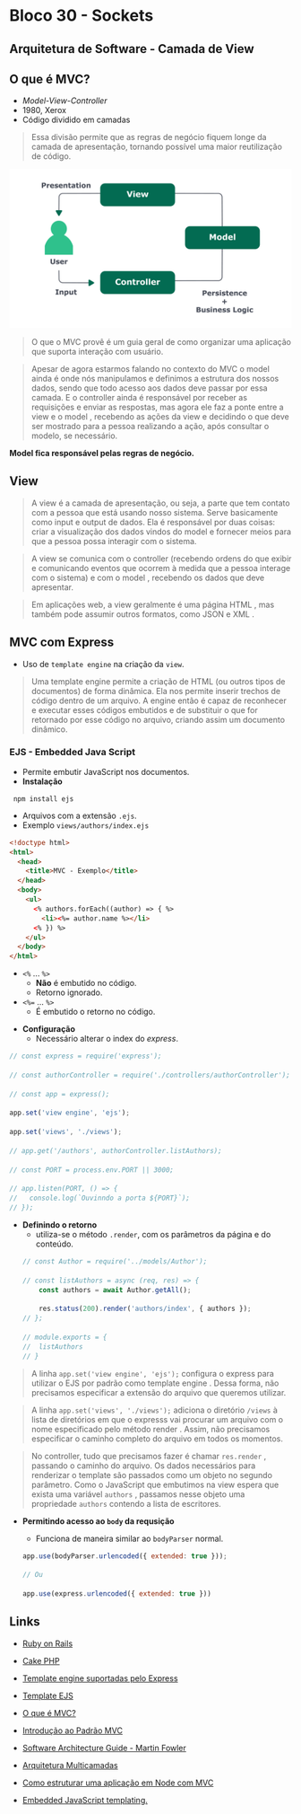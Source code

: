 # Bloco 30 - Sockets

## Arquitetura de Software - Camada de View

## O que é MVC?

- *Model-View-Controller*
- 1980, Xerox
- Código dividido em camadas

> Essa divisão permite que as regras de negócio fiquem longe da camada de apresentação, tornando possível uma maior reutilização de código.

![MVC](mvc.jpg)

> O que o MVC provê é um guia geral de como organizar uma aplicação que suporta interação com usuário.

> Apesar de agora estarmos falando no contexto do MVC o model ainda é onde nós manipulamos e definimos a estrutura dos nossos dados, sendo que todo acesso aos dados deve passar por essa camada. E o controller ainda é responsável por receber as requisições e enviar as respostas, mas agora ele faz a ponte entre a view e o model , recebendo as ações da view e decidindo o que deve ser mostrado para a pessoa realizando a ação, após consultar o modelo, se necessário.

**Model fica responsável pelas regras de negócio.**

## View

> A view é a camada de apresentação, ou seja, a parte que tem contato com a pessoa que está usando nosso sistema. Serve basicamente como input e output de dados. Ela é responsável por duas coisas: criar a visualização dos dados vindos do model e fornecer meios para que a pessoa possa interagir com o sistema.

> A view se comunica com o controller (recebendo ordens do que exibir e comunicando eventos que ocorrem à medida que a pessoa interage com o sistema) e com o model , recebendo os dados que deve apresentar.

> Em aplicações web, a view geralmente é uma página HTML , mas também pode assumir outros formatos, como JSON e XML .

## MVC com Express

- Uso de `template engine` na criação da `view`.

> Uma template engine permite a criação de HTML (ou outros tipos de documentos) de forma dinâmica. Ela nos permite inserir trechos de código dentro de um arquivo. A engine então é capaz de reconhecer e executar esses códigos embutidos e de substituir o que for retornado por esse código no arquivo, criando assim um documento dinâmico.

### EJS - Embedded Java Script

- Permite embutir JavaScript nos documentos.
- **Instalação**
```
 npm install ejs
```
- Arquivos com a extensão `.ejs`.
- Exemplo `views/authors/index.ejs`
```html
<!doctype html>
<html>
  <head>
    <title>MVC - Exemplo</title>
  </head>
  <body>
    <ul>
      <% authors.forEach((author) => { %>
        <li><%= author.name %></li>
      <% }) %>
    </ul>
  </body>
</html>
```

- `<%` ... `%>`
  * **Não** é embutido no código.
  * Retorno ignorado.
- `<%=` ... `%>`
  * É embutido o retorno no código.

* **Configuração**
  - Necessário alterar o index do *express*.
```javascript
// const express = require('express');

// const authorController = require('./controllers/authorController');

// const app = express();

app.set('view engine', 'ejs');

app.set('views', './views');

// app.get('/authors', authorController.listAuthors);

// const PORT = process.env.PORT || 3000;

// app.listen(PORT, () => {
//   console.log(`Ouvinndo a porta ${PORT}`);
// });
```

* **Definindo o retorno**
  - utiliza-se o método `.render`, com os parâmetros da página e do conteúdo.
  ```javascript
  // const Author = require('../models/Author');

  // const listAuthors = async (req, res) => {
      const authors = await Author.getAll();

      res.status(200).render('authors/index', { authors });
  // };

  // module.exports = {
  //  listAuthors
  // }
  ```
> A linha `app.set('view engine', 'ejs');` configura o express para utilizar o EJS por padrão como template engine . Dessa forma, não precisamos especificar a extensão do arquivo que queremos utilizar.

> A linha `app.set('views', './views');` adiciona o diretório `/views` à lista de diretórios em que o expresss vai procurar um arquivo com o nome especificado pelo método render . Assim, não precisamos especificar o caminho completo do arquivo em todos os momentos.

> No controller, tudo que precisamos fazer é chamar `res.render` , passando o caminho do arquivo. Os dados necessários para renderizar o template são passados como um objeto no segundo parâmetro. Como o JavaScript que embutimos na view espera que exista uma variável `authors` , passamos nesse objeto uma propriedade `authors` contendo a lista de escritores.

* **Permitindo acesso ao `body` da requsição**
  * Funciona de maneira similar ao `bodyParser` normal.

  ```javascript
  app.use(bodyParser.urlencoded({ extended: true }));

  // Ou

  app.use(express.urlencoded({ extended: true }))
  ```

## Links

- [Ruby on Rails](https://rubyonrails.org/)
- [Cake PHP](https://cakephp.org/)
- [Template engine suportadas pelo Express](https://expressjs.com/en/resources/template-engines.html)
- [Template EJS](https://ejs.co/)

- [O que é MVC?](https://tableless.com.br/mvc-afinal-e-o-que/)
- [Introdução ao Padrão MVC](https://www.devmedia.com.br/introducao-ao-padrao-mvc/29308)
- [Software Architecture Guide - Martin Fowler](https://martinfowler.com/architecture/)
- [Arquitetura Multicamadas](https://pt.wikipedia.org/wiki/Arquitetura_multicamada)
- [Como estruturar uma aplicação em Node com MVC](https://vizir.com.br/2016/06/como-estruturar-uma-aplicacao-node-js/)
- [Embedded JavaScript templating.](https://ejs.co/)